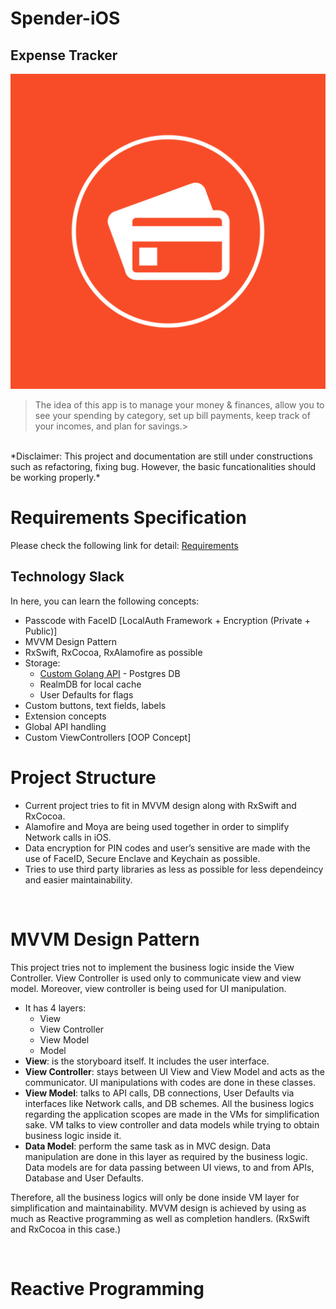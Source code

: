 # Spender-iOS

## Expense Tracker

![spender-logo](https://github.com/hanlinag/spender-ios/blob/485923ae362372c2c312620bab32b846d241fd33/files/logo.png)

> The idea of this app is to manage your money & finances, allow you to see your spending by category, set up bill payments, keep track of your incomes, and plan for savings.>

</br>
*Disclaimer: This project and documentation are still under constructions such as refactoring, fixing bug. However, the basic funcationalities should be working properly.*

 </br>

# Requirements Specification

Please check the following link for detail: [Requirements](https://github.com/hanlinag/spender-ios/blob/develop/Requirements.md)

## Technology Slack

In here, you can learn the following concepts: </br>

- Passcode with FaceID [LocalAuth Framework + Encryption (Private + Public)]
- MVVM Design Pattern
- RxSwift, RxCocoa, RxAlamofire as possible
- Storage:
  - [Custom Golang API](https://github.com/hanlinag/go-spender-api) - Postgres DB
  - RealmDB for local cache
  - User Defaults for flags
- Custom buttons, text fields, labels
- Extension concepts
- Global API handling
- Custom ViewControllers [OOP Concept]

# Project Structure

- Current project tries to fit in MVVM design along with RxSwift and RxCocoa.
- Alamofire and Moya are being used together in order to simplify Network calls in iOS.
- Data encryption for PIN codes and user’s sensitive are made with the use of FaceID, Secure Enclave and Keychain as possible.
- Tries to use third party libraries as less as possible for less dependeincy and easier maintainability.

</br>

# MVVM Design Pattern

This project tries not to implement the business logic inside the View Controller. View Controller is used only to communicate view and view model. Moreover, view controller is being used for UI manipulation.

- It has 4 layers:
  - View
  - View Controller
  - View Model
  - Model
- **View**: is the storyboard itself. It includes the user interface.
- **View Controller**: stays between UI View and View Model and acts as the communicator. UI manipulations with codes are done in these classes.
- **View Model**: talks to API calls, DB connections, User Defaults via interfaces like Network calls, and DB schemes. All the business logics regarding the application scopes are made in the VMs for simplification sake. VM talks to view controller and data models while trying to obtain business logic inside it.
- **Data Model**: perform the same task as in MVC design. Data manipulation are done in this layer as required by the business logic. Data models are for data passing between UI views, to and from APIs, Database and User Defaults.

Therefore, all the business logics will only be done inside VM layer for simplification and maintainability. MVVM design is achieved by using as much as Reactive programming as well as completion handlers. (RxSwift and RxCocoa in this case.)

</br>

# Reactive Programming
